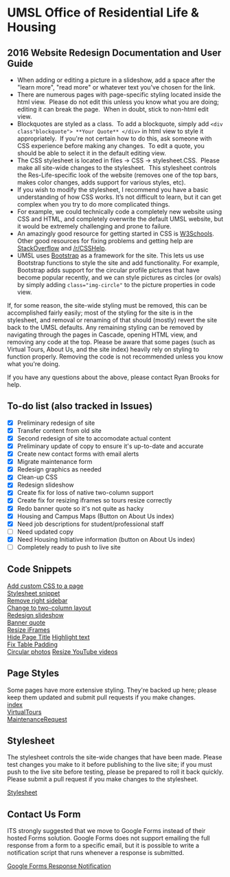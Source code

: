 # UMSL Office of Residential Life & Housing
## 2016 Website Redesign Documentation and User Guide

-	When adding or editing a picture in a slideshow, add a space after the "learn more", "read more" or whatever text you've chosen for the link.
-	There are numerous pages with page-specific styling located inside the html view.  Please do not edit this unless you know what you are doing; editing it can break the page.  When in doubt, stick to non-html edit view.
-	Blockquotes are styled as a class.  To add a blockquote, simply add `<div class"blockquote"> **Your Quote** </div>` in html view to style it appropriately.  If you're not certain how to do this, ask someone with CSS experience before making any changes.  To edit a quote, you should be able to select it in the default editing view.
-	The CSS stylesheet is located in files -> CSS -> stylesheet.CSS.  Please make all site-wide changes to the stylesheet.  This stylesheet controls the Res-Life-specific look of the website (removes one of the top bars, makes color changes, adds support for various styles, etc).
-	If you wish to modify the stylesheet, I recommend you have a basic understanding of how CSS works.  It’s not difficult to learn, but it can get complex when you try to do more complicated things.
  -	For example, we could technically code a completely new website using CSS and HTML, and completely overwrite the default UMSL website, but it would be extremely challenging and prone to failure.
  -	An amazingly good resource for getting started in CSS is [W3Schools](http://www.w3schools.com/).  Other good resources for fixing problems and getting help are [StackOverflow](http://stackoverflow.com/questions/tagged/css) and [/r/CSSHelp](https://www.reddit.com/r/csshelp/).
  - UMSL uses [Bootstrap](http://www.w3schools.com/bootstrap/) as a framework for the site.  This lets us use Bootstrap functions to style the site and add functionality.  For example, Bootstrap adds support for the circular profile pictures that have become popular recently, and we can style pictures as circles (or ovals) by simply adding `class="img-circle"` to the picture properties in code view.
  
If, for some reason, the site-wide styling must be removed, this can be accomplished fairly easily; most of the styling for the site is in the stylesheet, and removal or renaming of that should (mostly) revert the site back to the UMSL defaults.  Any remaining styling can be removed by navigating through the pages in Cascade, opening HTML view, and removing any code at the top.  Please be aware that some pages (such as Virtual Tours, About Us, and the site index) heavily rely on styling to function properly.  Removing the code is not recommended unless you know what you're doing.

If you have any questions about the above, please contact Ryan Brooks for help.

## To-do list (also tracked in Issues)  
- [x] Preliminary redesign of site  
- [x] Transfer content from old site  
- [x] Second redesign of site to accomodate actual content  
- [x] Preliminary update of copy to ensure it's up-to-date and accurate  
- [x] Create new contact forms with email alerts  
- [x] Migrate maintenance form  
- [x] Redesign graphics as needed  
- [x] Clean-up CSS  
- [x] Redesign slideshow  
- [x] Create fix for loss of native two-column support  
- [x] Create fix for resizing iframes so tours resize correctly  
- [x] Redo banner quote so it's not quite as hacky   
- [X] Housing and Campus Maps (Button on About Us index)  
- [X] Need job descriptions for student/professional staff  
- [ ] Need updated copy  
- [X] Need Housing Initiative information (button on About Us index)  
- [ ] Completely ready to push to live site 

## Code Snippets  
[Add custom CSS to a page](CSSsnippets/AddCSS.html)  
[Stylesheet snippet](CSSsnippets/LinkStylesheet.html)  
[Remove right sidebar](CSSsnippets/RightSidebarRemoval.css)  
[Change to two-column layout](CSSsnippets/EnableTwoColumns.html)  
[Redesign slideshow](CSSsnippets/SlideshowRedesign.css)  
[Banner quote](CSSsnippets/BannerQuote.css)  
[Resize iFrames](CSSsnippets/ResizeIframes.html)  
[Hide Page Title](CSSsnippets/HidePageTitle.css)
[Highlight text](CSSsnippets/Highlight.css)  
[Fix Table Padding](CSSsnippets/FixTablePadding.css)  
[Circular photos](CSSsnippets/CircularPhotos.css)
[Resize YouTube videos](CSSsnippets/ResizeYouTube.css)

## Page Styles

Some pages have more extensive styling.  They're backed up here; please keep them updated and submit pull requests if you make changes.  
[index](PageStyling/index.html)  
[VirtualTours](PageStyling/VirtualTours.html)  
[MaintenanceRequest](PageStyling/MaintenanceRequest.html)  

## Stylesheet

The stylesheet controls the site-wide changes that have been made.  Please test changes you make to it before publishing to the live site; if you must push to the live site before testing, please be prepared to roll it back quickly.  
Please submit a pull request if you make changes to the stylesheet.

[Stylesheet](stylesheet.css)

## Contact Us Form

ITS strongly suggested that we move to Google Forms instead of their hosted Forms solution.  Google Forms does not support emailing the full response from a form to a specific email, but it is possible to write a notification script that runs whenever a response is submitted.

[Google Forms Response Notification](OtherThings/ContactUsFormEmailResponses.gs)
